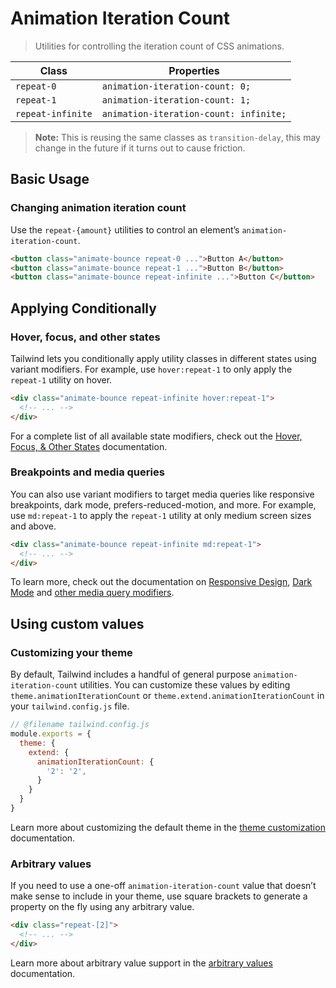 # Animation Iteration Count

> Utilities for controlling the iteration count of CSS animations.

| Class             | Properties                             |
| ----------------- | -------------------------------------- |
| `repeat-0`        | `animation-iteration-count: 0;`        |
| `repeat-1`        | `animation-iteration-count: 1;`        |
| `repeat-infinite` | `animation-iteration-count: infinite;` |

> **Note:** This is reusing the same classes as `transition-delay`, this may change in the future if it turns out to cause friction.

## Basic Usage

### Changing animation iteration count

Use the `repeat-{amount}` utilities to control an element’s `animation-iteration-count`.

```html
<button class="animate-bounce repeat-0 ...">Button A</button>
<button class="animate-bounce repeat-1 ...">Button B</button>
<button class="animate-bounce repeat-infinite ...">Button C</button>
```

## Applying Conditionally

### Hover, focus, and other states

Tailwind lets you conditionally apply utility classes in different states using variant modifiers. For example, use `hover:repeat-1` to only apply the `repeat-1` utility on hover.

```html
<div class="animate-bounce repeat-infinite hover:repeat-1">
  <!-- ... -->
</div>
```

For a complete list of all available state modifiers, check out the [Hover, Focus, & Other States](https://tailwindcss.com/docs/hover-focus-and-other-states) documentation.

### Breakpoints and media queries

You can also use variant modifiers to target media queries like responsive breakpoints, dark mode, prefers-reduced-motion, and more. For example, use `md:repeat-1` to apply the `repeat-1` utility at only medium screen sizes and above.

```html
<div class="animate-bounce repeat-infinite md:repeat-1">
  <!-- ... -->
</div>
```

To learn more, check out the documentation on [Responsive Design](https://tailwindcss.com/docs/responsive-design), [Dark Mode](https://tailwindcss.com/docs/dark-mode) and [other media query modifiers](https://tailwindcss.com/docs/hover-focus-and-other-states#media-queries).

## Using custom values

### Customizing your theme

By default, Tailwind includes a handful of general purpose `animation-iteration-count` utilities. You can customize these values by editing `theme.animationIterationCount` or `theme.extend.animationIterationCount` in your `tailwind.config.js` file.

```js
// @filename tailwind.config.js
module.exports = {
  theme: {
    extend: {
      animationIterationCount: {
        '2': '2',
      }
    }
  }
}
```

Learn more about customizing the default theme in the [theme customization](https://tailwindcss.com/docs/theme#customizing-the-default-theme) documentation.

### Arbitrary values

If you need to use a one-off `animation-iteration-count` value that doesn’t make sense to include in your theme, use square brackets to generate a property on the fly using any arbitrary value.

```html
<div class="repeat-[2]">
  <!-- ... -->
</div>
```

Learn more about arbitrary value support in the [arbitrary values](https://tailwindcss.com/docs/adding-custom-styles#using-arbitrary-values) documentation.
